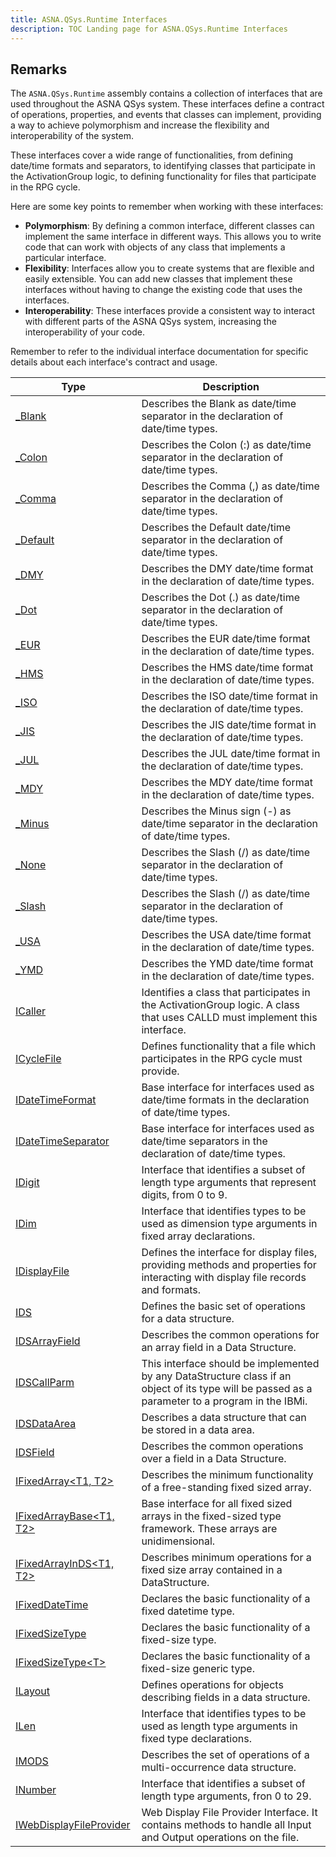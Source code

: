 ```yaml
---
title: ASNA.QSys.Runtime Interfaces
description: TOC Landing page for ASNA.QSys.Runtime Interfaces
---
```


## Remarks

The `ASNA.QSys.Runtime` assembly contains a collection of interfaces that are used throughout the ASNA QSys system. These interfaces define a contract of operations, properties, and events that classes can implement, providing a way to achieve polymorphism and increase the flexibility and interoperability of the system.

These interfaces cover a wide range of functionalities, from defining date/time formats and separators, to identifying classes that participate in the ActivationGroup logic, to defining functionality for files that participate in the RPG cycle.

Here are some key points to remember when working with these interfaces:

- **Polymorphism**: By defining a common interface, different classes can implement the same interface in different ways. This allows you to write code that can work with objects of any class that implements a particular interface.
- **Flexibility**: Interfaces allow you to create systems that are flexible and easily extensible. You can add new classes that implement these interfaces without having to change the existing code that uses the interfaces.
- **Interoperability**: These interfaces provide a consistent way to interact with different parts of the ASNA QSys system, increasing the interoperability of your code.

Remember to refer to the individual interface documentation for specific details about each interface's contract and usage.


| Type | Description |
| --- | --- |
| [_Blank](/reference/runtime/qsys-runtime/-blank.html) | Describes the Blank as date/time separator in the declaration of date/time types. |
| [_Colon](/reference/runtime/qsys-runtime/-colon.html) | Describes the Colon (:) as date/time separator in the declaration of date/time types. |
| [_Comma](/reference/runtime/qsys-runtime/-comma.html) | Describes the Comma (,) as date/time separator in the declaration of date/time types. |
| [_Default](/reference/runtime/qsys-runtime/-default.html) | Describes the Default date/time separator in the declaration of date/time types. |
| [_DMY](/reference/runtime/qsys-runtime/dmy.html) | Describes the DMY date/time format in the declaration of date/time types. |
| [_Dot](/reference/runtime/qsys-runtime/-dot.html) | Describes the Dot (.) as date/time separator in the declaration of date/time types. |
| [_EUR](/reference/runtime/qsys-runtime/eur.html) | Describes the EUR date/time format in the declaration of date/time types. |
| [_HMS](/reference/runtime/qsys-runtime/hms.html) | Describes the HMS date/time format in the declaration of date/time types. |
| [_ISO](/reference/runtime/qsys-runtime/iso.html) | Describes the ISO date/time format in the declaration of date/time types. |
| [_JIS](/reference/runtime/qsys-runtime/jis.html) | Describes the JIS date/time format in the declaration of date/time types. |
| [_JUL](/reference/runtime/qsys-runtime/jul.html) | Describes the JUL date/time format in the declaration of date/time types. |
| [_MDY](/reference/runtime/qsys-runtime/mdy.html) | Describes the MDY date/time format in the declaration of date/time types. |
| [_Minus](/reference/runtime/qsys-runtime/-minus.html) | Describes the Minus sign (-) as date/time separator in the declaration of date/time types. |
| [_None](/reference/runtime/qsys-runtime/-none.html) | Describes the Slash (/) as date/time separator in the declaration of date/time types. |
| [_Slash](/reference/runtime/qsys-runtime/-slash.html) | Describes the Slash (/) as date/time separator in the declaration of date/time types. |
| [_USA](/reference/runtime/qsys-runtime/usa.html) | Describes the USA date/time format in the declaration of date/time types. |
| [_YMD](/reference/runtime/qsys-runtime/ymd.html) | Describes the YMD date/time format in the declaration of date/time types. |
| [ICaller](/reference/runtime/qsys-runtime/i-caller.html) | Identifies a class that participates in the ActivationGroup logic. A class that uses CALLD must implement this interface. |
| [ICycleFile](/reference/runtime/qsys-runtime/i-cycle-file.html) | Defines functionality that a file which participates in the RPG cycle must provide. |
| [IDateTimeFormat](/reference/runtime/qsys-runtime/i-date-time-format.html) | Base interface for interfaces used as date/time formats in the declaration of date/time types. |
| [IDateTimeSeparator](/reference/runtime/qsys-runtime/i-date-time-separator.html) | Base interface for interfaces used as date/time separators in the declaration of date/time types. |
| [IDigit](/reference/runtime/qsys-runtime/i-digit.html) | Interface that identifies a subset of length type arguments that represent digits, from 0 to 9. |
| [IDim](/reference/runtime/qsys-runtime/i-dim.html) | Interface that identifies types to be used as dimension type arguments in fixed array declarations. |
| [IDisplayFile](/reference/runtime/qsys-runtime/i-display-file.html) | Defines the interface for display files, providing methods and properties for interacting with display file records and formats. |
| [IDS](/reference/runtime/qsys-runtime/ids.html) | Defines the basic set of operations for a data structure. |
| [IDSArrayField](/reference/runtime/qsys-runtime/ids-array-field.html) | Describes the common operations for an array field in a Data Structure. |
| [IDSCallParm](/reference/runtime/qsys-runtime/ids-call-parm.html) | This interface should be implemented by any DataStructure class if an object of its type will be passed as a parameter to a program in the IBMi. |
| [IDSDataArea](/reference/runtime/qsys-runtime/ids-data-area.html) | Describes a data structure that can be stored in a data area. |
| [IDSField](/reference/runtime/qsys-runtime/ids-field.html) | Describes the common operations over a field in a Data Structure. |
| [IFixedArray\<T1, T2\>](/reference/runtime/qsys-runtime/i-fixed-array-2.html) | Describes the minimum functionality of a free-standing fixed sized array. |
| [IFixedArrayBase\<T1, T2\>](/reference/runtime/qsys-runtime/i-fixed-array-base-2.html) | Base interface for all fixed sized arrays in the fixed-sized type framework. These arrays are unidimensional. |
| [IFixedArrayInDS\<T1, T2\>](/reference/runtime/qsys-runtime/i-fixed-array-in-ds-2.html) | Describes minimum operations for a fixed size array contained in a DataStructure. |
| [IFixedDateTime](/reference/runtime/qsys-runtime/i-fixed-date-time.html) | Declares the basic functionality of a fixed datetime type. |
| [IFixedSizeType](/reference/runtime/qsys-runtime/i-fixed-size-type.html) | Declares the basic functionality of a fixed-size type. |
| [IFixedSizeType\<T\>](/reference/runtime/qsys-runtime/i-fixed-size-type-1.html) | Declares the basic functionality of a fixed-size generic type. |
| [ILayout](/reference/runtime/qsys-runtime/i-layout.html) | Defines operations for objects describing fields in a data structure. |
| [ILen](/reference/runtime/qsys-runtime/i-len.html) | Interface that identifies types to be used as length type arguments in fixed type declarations. |
| [IMODS](/reference/runtime/qsys-runtime/imods.html) | Describes the set of operations of a multi-occurrence data structure. |
| [INumber](/reference/runtime/qsys-runtime/i-number.html) | Interface that identifies a subset of length type arguments, fron 0 to 29. |
| [IWebDisplayFileProvider](/reference/runtime/qsys-runtime/i-web-display-file-provider.html) | Web Display File Provider Interface. It contains methods to handle all Input and Output operations on the file. |
